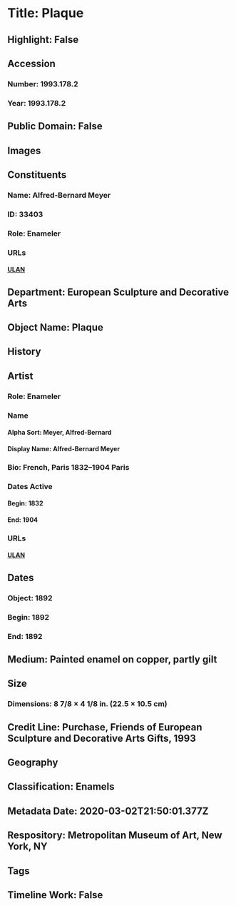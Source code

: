 # Title: Plaque
## Highlight: False
## Accession
### Number: 1993.178.2
### Year: 1993.178.2
## Public Domain: False
## Images
## Constituents
### Name: Alfred-Bernard Meyer
### ID: 33403
### Role: Enameler
### URLs
#### [ULAN](http://vocab.getty.edu/page/ulan/500337217)
## Department: European Sculpture and Decorative Arts
## Object Name: Plaque
## History
## Artist
### Role: Enameler
### Name
#### Alpha Sort: Meyer, Alfred-Bernard
#### Display Name: Alfred-Bernard Meyer
### Bio: French, Paris 1832–1904 Paris
### Dates Active
#### Begin: 1832
#### End: 1904
### URLs
#### [ULAN](http://vocab.getty.edu/page/ulan/500337217)
## Dates
### Object: 1892
### Begin: 1892
### End: 1892
## Medium: Painted enamel on copper, partly gilt
## Size
### Dimensions: 8 7/8 × 4 1/8 in. (22.5 × 10.5 cm)
## Credit Line: Purchase, Friends of European Sculpture and Decorative Arts Gifts, 1993
## Geography
## Classification: Enamels
## Metadata Date: 2020-03-02T21:50:01.377Z
## Respository: Metropolitan Museum of Art, New York, NY
## Tags
## Timeline Work: False